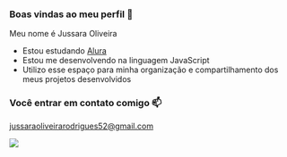 ### Boas vindas ao meu perfil 💙

Meu nome é Jussara Oliveira

- Estou estudando [Alura](https://www.alura.com)
- Estou me desenvolvendo na linguagem JavaScript
- Utilizo esse espaço para minha organização e compartilhamento dos meus projetos desenvolvidos

### Você entrar em contato comigo 📫

jussaraoliveirarodrigues52@gmail.com

![](https://media.tenor.com/i7llTDaTPtUAAAAC/naruto.gif)


